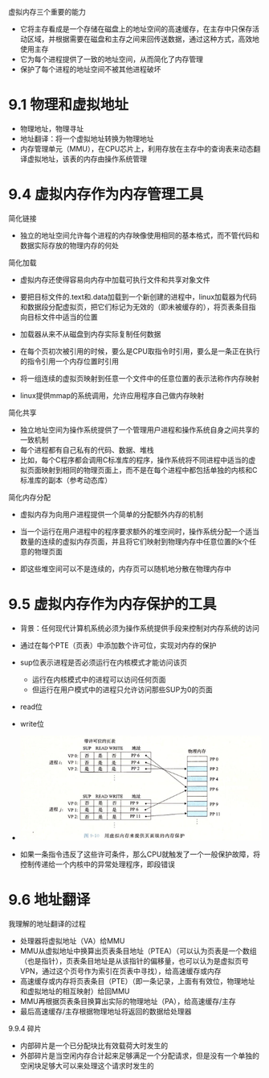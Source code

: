 虚拟内存三个重要的能力

- 它将主存看成是一个存储在磁盘上的地址空间的高速缓存，在主存中只保存活动区域，并根据需要在磁盘和主存之间来回传送数据，通过这种方式，高效地使用主存
- 它为每个进程提供了一致的地址空间，从而简化了内存管理
- 保护了每个进程的地址空间不被其他进程破坏



# 9.1 物理和虚拟地址

- 物理地址，物理寻址
- 地址翻译：将一个虚拟地址转换为物理地址
- 内存管理单元（MMU），在CPU芯片上，利用存放在主存中的查询表来动态翻译虚拟地址，该表的内存由操作系统管理





# 9.4 虚拟内存作为内存管理工具

简化链接

- 独立的地址空间允许每个进程的内存映像使用相同的基本格式，而不管代码和数据实际存放的物理内存的何处



简化加载

- 虚拟内存还使得容易向内存中加载可执行文件和共享对象文件
- 要把目标文件的.text和.data加载到一个新创建的进程中，linux加载器为代码和数据段分配虚拟页，把它们标记为无效的（即未被缓存的），将页表条目指向目标文件中适当的位置
- 加载器从来不从磁盘到内存实际复制任何数据
- 在每个页初次被引用的时候，要么是CPU取指令时引用，要么是一条正在执行的指令引用一个内存位置时引用



- 将一组连续的虚拟页映射到任意一个文件中的任意位置的表示法称作内存映射
- linux提供mmap的系统调用，允许应用程序自己做内存映射



简化共享

- 独立地址空间为操作系统提供了一个管理用户进程和操作系统自身之间共享的一致机制
- 每个进程都有自己私有的代码、数据、堆栈
- 比如，每个C程序都会调用C标准库的程序，操作系统将不同进程中适当的虚拟页面映射到相同的物理页面上，而不是在每个进程中都包括单独的内核和C标准库的副本（参考动态库）



简化内存分配

- 虚拟内存为向用户进程提供一个简单的分配额外内存的机制

- 当一个运行在用户进程中的程序要求额外的堆空间时，操作系统分配一个适当数量的连续的虚拟内存页面，并且将它们映射到物理内存中任意位置的k个任意的物理页面
- 即这些堆空间可以不是连续的，内存页可以随机地分散在物理内存中





# 9.5 虚拟内存作为内存保护的工具

- 背景：任何现代计算机系统必须为操作系统提供手段来控制对内存系统的访问

- 通过在每个PTE（页表）中添加数个许可位，实现对内存的保护
- sup位表示进程是否必须运行在内核模式才能访问该页
  - 运行在内核模式中的进程可以访问任何页面
  - 但运行在用户模式中的进程只允许访问那些SUP为0的页面
- read位
- write位
- <img src="虚拟内存作为内存保护的工具.png" style="zoom:150%;" />
- 如果一条指令违反了这些许可条件，那么CPU就触发了一个一般保护故障，将控制传递给一个内核中的异常处理程序，即段错误





# 9.6 地址翻译

我理解的地址翻译的过程

- 处理器将虚拟地址（VA）给MMU
- MMU从虚拟地址中换算出页表条目地址（PTEA）（可以认为页表是一个数组（也是指针），页表条目地址是从该指针的偏移量，也可以认为是虚拟页号VPN，通过这个页号作为索引在页表中寻找），给高速缓存或内存
- 高速缓存或内存将页表条目（PTE）（即一条记录，上面有有效位，物理地址和虚拟地址的相互映射）给回MMU
- MMU再根据页表条目换算出实际的物理地址（PA），给高速缓存/主存
- 最后高速缓存/主存根据物理地址将返回的数据给处理器





9.9.4 碎片

- 内部碎片是一个已分配块比有效载荷大时发生的
- 外部碎片是当空闲内存合计起来足够满足一个分配请求，但是没有一个单独的空闲块足够大可以来处理这个请求时发生的